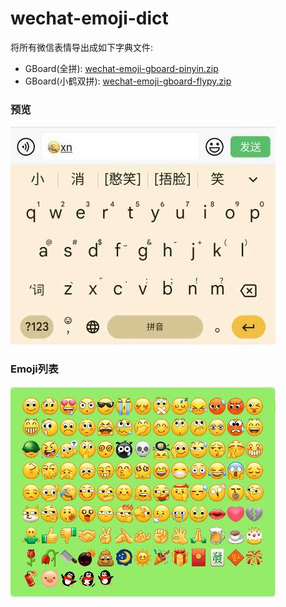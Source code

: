 # wechat-emoji-dict

将所有微信表情导出成如下字典文件:

- GBoard(全拼): [wechat-emoji-gboard-pinyin.zip](https://github.com/ipcjs/wechat-emoji-dict/releases/download/v1.0.0/wechat-emoji-gboard-pinyin.zip)
- GBoard(小鹤双拼): [wechat-emoji-gboard-flypy.zip](https://github.com/ipcjs/wechat-emoji-dict/releases/download/v1.0.0/wechat-emoji-gboard-flypy.zip)

### 预览

![preview](resources/preview.jpg)

### Emoji列表

![all-emoji](resources/all-emoji.jpg)
